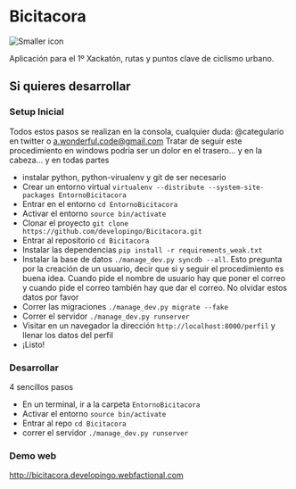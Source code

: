 Bicitacora
=======



 ![Smaller icon](http://medioyforma.info/teca/bicichico.png "Bicitacora")


Aplicación para el 1º Xackatón, rutas y puntos clave de ciclismo urbano.

## Si quieres desarrollar

### Setup Inicial

Todos estos pasos se realizan en la consola, cualquier duda: @categulario en twitter o a.wonderful.code@gmail.com
Tratar de seguir este procedimiento en windows podría ser un dolor en el trasero... y en la cabeza... y en todas partes

* instalar python, python-virualenv y git de ser necesario
* Crear un entorno virtual `virtualenv --distribute --system-site-packages EntornoBicitacora`
* Entrar en el entorno `cd EntornoBicitacora`
* Activar el entorno `source bin/activate`
* Clonar el proyecto `git clone https://github.com/developingo/Bicitacora.git`
* Entrar al repositorio `cd Bicitacora`
* Instalar las dependencias `pip install -r requirements_weak.txt`
* Instalar la base de datos `./manage_dev.py syncdb --all`.
	Esto pregunta por la creación de un usuario, decir que si y seguir el procedimiento es buena idea. Cuando pide el nombre de usuario hay que poner el correo
	y cuando pide el correo también hay que dar el correo. No olvidar estos datos por favor
* Correr las migraciones `./manage_dev.py migrate --fake`
* Correr el servidor `./manage_dev.py runserver`
* Visitar en un navegador la dirección `http://localhost:8000/perfil` y llenar los datos del perfil
* ¡Listo!

### Desarrollar

4 sencillos pasos

* En un terminal, ir a la carpeta `EntornoBicitacora`
* Activar el entorno `source bin/activate`
* Entrar al repo `cd Bicitacora`
* correr el servidor `./manage_dev.py runserver`

### Demo web

<http://bicitacora.developingo.webfactional.com>

